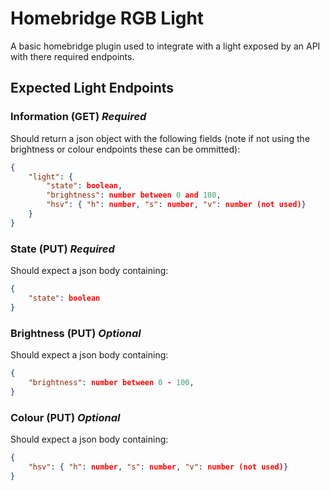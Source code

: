 # Homebridge RGB Light

A basic homebridge plugin used to integrate with a light exposed by an API with there required endpoints.

## Expected Light Endpoints
### Information (GET) *Required*
Should return a json object with the following fields (note if not using the brightness or colour endpoints these can be ommitted):
``` json
{
    "light": {
        "state": boolean,
        "brightness": number between 0 and 100,
        "hsv": { "h": number, "s": number, "v": number (not used)}
    }
}
```

### State (PUT) *Required*
Should expect a json body containing:
``` json
{
    "state": boolean
}
```
### Brightness (PUT) *Optional*
Should expect a json body containing:
``` json
{
    "brightness": number between 0 - 100,
}
```
### Colour (PUT) *Optional*
Should expect a json body containing:
``` json
{
    "hsv": { "h": number, "s": number, "v": number (not used)}
}
```